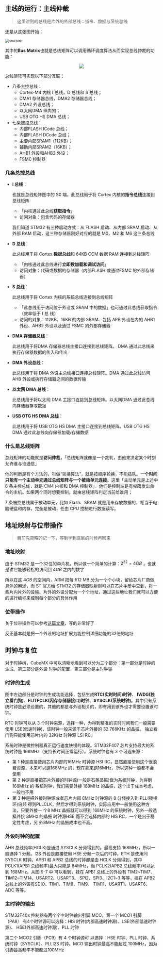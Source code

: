 ## 主线的运行：主线仲裁

> 这里讲到的总线是片外的外部总线：指令、数据与系统总线

还是从这张图开始：

<img src="https://cdn.jsdelivr.net/gh/CHANShu0508/images_shack/images/20200814235406.png" alt="sructure" style="zoom:80%;" />

其中的**Bus Matrix**也就是总线矩阵可以调用循环调度算法从而实现总线仲裁的功能：

<div align=center><img src="https://cdn.jsdelivr.net/gh/CHANShu0508/images_shack/images/20200928211015.jpg"/></div>

总线矩阵可实现以下部分互联：

* 八条主控总线：
  * Cortex-M4 内核 I 总线，D 总线和 S 总线；
  * DMA1 存储器总线，DMA2 存储器总线；
  * DMA2 外设总线；
  * 以太网DMA 纵向的；
  * USB OTG HS DMA 总线；
* 七条被控总线：
  * 内部FLASH ICode 总线；
  * 内部FLASH DCode 总线；
  * 主要内部SRAM1（112KB）；
  * 辅助内部SRAM2（16KB）；
  * AHB1 外设和AHB2 外设；
  * FSMC 控制器

### 几条总控总线

* **I 总线**：

  也就是总线矩阵图中的 S0 端，此总线用于将 Cortex 内核的**指令总线**连接到总线矩阵

  * 「内核通过此总线**获取指令**」
  * 访问对象：包含代码的存储器

  我们知道 STM32 有三种启动方式：从 FLASH 启动、从内部 SRAM 启动、从外部 RAM 启动，这三种存储器刚好对应的就是 M0、M2 和 M6 这三条总线

* **D 总线**：

  此总线用于将 Cortex **数据总线**和 64KB CCM 数据 RAM 连接到总线矩阵

  * 「内核通过此总线进行**立即数加载和调试访问**」
  * 访问对象：代码或数据的存储器（内部FLASH 或通过FSMC 的外部存储器）

* **S 总线**：

  此总线用于将 Cortex 内核的系统总线连接到总线矩阵

  * 「此总线用于访问位于外设或 SRAM 中的数据」也可通过此总线获取指令（效率低于 I 总
    线）
  * 访问的对象：112KB、16KB 的内部 SRAM、包括 APB 外设在内的 AHB1
    外设、AHB2 外设以及通过 FSMC 的外部存储器

* **DMA 存储器总线**：

  此总线用于将DMA 存储器总线主接口连接到总线矩阵。
  DMA 通过此总线来执行存储器数据的传入和传出

* **DMA 外设总线**：

  此总线用于将 DMA 外设主总线接口连接总线矩阵。DMA 通过此总线访问 AHB 外设或执行存储器之间的数据传输

* **以太网 DMA 总线**：

  此总线用于将以太网 DMA 主接口连接到总线矩阵。以太网DMA 通过此总线向存储器存取数据

* **USB OTG HS DMA 总线**：

  此总线用于将 USB OTG HS DMA 主接口连接到总线矩阵。USB OTG HS DMA 通过此总线向存储器加载/存储数据

### 什么是总线矩阵

总线矩阵的功能就是**访问仲裁**，「总线矩阵就像是一个裁判，由他来决定某个时刻允许谁与谁通信」

他的判断是有个方法的，叫做“轮换算法”，就是按顺序轮换，不能插队。**一个时间只能有一个主动单元通过总线矩阵与一个被动单元连接**。这里「主动单元是上述中 8 条主控总线，就是 CM4 内核和 DMA 控制器」，他们是控制端是有权限发出命令的主机。如果两个同时想要控制，就由总线矩阵判定当前给谁用；

7 条被控总线属于被动单元，比如 Flash、SRAM 就是用来存放数据的，相当于电脑硬盘和内存，完全是被动，任由 CPU 控制进行数据读写。

## 地址映射与位带操作

> 目前先简略的记一下，等到学到底层的时候再回来

### 地址映射

由于 STM32 是一个32位的单片机，所以做一个简单的计算：$2^{32}=4GB$ ，也就是讲它能够轻松的访问到 $4GB$ 之内的数字

所以在这 $4GB$ 的空间内，ARM 把每 512 MB 分为一个个小块，留给芯片厂商做具体的用途，而 ST 官方给 STM32 的存储器映射则可以在芯片手册中查到，将一些片内片外的设施、片外的外设分配为一个个地址，通过这些地址我们就可以方便的进行编程来控制每个部分的具体作用

### 位带操作

关于位带操作可以参考[这篇文章](https://zhuanlan.zhihu.com/p/142586194)，写的非常好了

反正基本就是把一个外设的地址扩展为能控制详细功能的32倍的地址

## 时钟与复位

对于时钟树，CubeMX 中可以清晰地看到可以分为三个部分：第一部分是时钟的生成，第二部分是外设
时钟的配置，第三部分是主时钟输

### 时钟的生成

图中左边部分是时钟的生成功能选择，包括生成**RTC(实时时间)时钟**、
**IWDG(独立看门狗)**、**FLITFCLK(闪存存储器接口)时钟**、**SYSCLK(系统时钟)**。其中只有系统时钟是必须设置的，其他的都是与外设相关的，即有用到该外设才需要设置该时钟。

RTC 时钟可以从 3 个时钟来源，选择一种，为得到精准的实时时间我们一般需要使用 LSE(低速时钟)，该时钟一般来源于芯片外接的 32.768KHz 的晶振。
独立看门狗只能使用芯片内的 32KHz 时钟源 LSI RC。

系统时钟是微控制器真正运行速度快慢的体现。STM32F407 芯片支持最大的系统时钟是 168MHz（支持长时间正常运行）。系统时钟也有 3 个可选来源：

* 第 1
  种是直接使用芯片内部的16MHz 时钟源 HSI RC，显然直接使用这个很浪费资源，本来可以跑168MHz 的，现在拿来跑16MHz，所以这种一般都不会使用
* 第 2 种是直接把芯片外接的时钟源(一般是石英晶振)做为系统时钟，为得到 168MHz 的
  系统时钟，我们需要外接 168MHz 的晶振，这个出于成本考虑，一般也不用
* 第
  3 种是把外接时钟源或者芯片内部 8MHz 时钟源的 8 分频接入到 PLL(锁相环)倍频
  得到PLLCLK，然后才得到系统时钟，实际应用中一般使用这种方法，只要外接一
  个8 MHz 晶振就可以得到 168MHz 的系统时钟，另外一般选择外接 8MHz 的晶振
  时钟源HSE 而不会选择内部的 HIS RC，一个是出于稳定性考虑，另 外8MHz 的晶振成本也不高。

### 外设时钟的配置

AHB 总线频率(HCLK)是通过 SYSCLK 分频得到的，最高支持 168MHz，所以一般选择 1 分频。I2S 外设是直接使用 HSE 分频一次后的时钟，ETH 是使用同 SYSCLK
时钟。APB1 和 APB2 总线的时钟都是由 HCLK 分频得到，其中 PCLK1(APB1 总线频率)最大只能是 84MHz，而 PCLK2(APB2 总线频率)可以达到 168MHz。从图 9-7 中
可以看到，挂在 APB1 总线上的外设有 TIM2\~TIM7、TIM12\~TIM14、USART2、USART3、
SPI2、SPI3、I2C1\~3 等等，挂在 APB2 总线上的外设有SDIO、TIM1、TIM8、TIM9、
TIM11、USART1、USART6、ADC 等等。

### 主时钟的输出

STM32F40x 控制器有两个个主时钟输出引脚 MCO，第一个 MCO1 引脚（PA8）
有4个时钟源可以选择：HIS 时钟(内部高速时钟源)、LSE(外部低速时钟源)、
HSE(外部高速时钟源)、PLL 时钟

第二个 MCO2 引脚（PC9）有 4 个时钟源可
以选择：HSE 时钟、PLL 时钟、系统时钟（SYSCLK）、PLLI2S 时钟。MCO 输出时钟最高不能超过 100MHz，因为引脚最高频率不能超过100MHz

